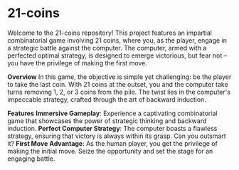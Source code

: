 # 21-coins

Welcome to the 21-coins repository! This project features an impartial combinatorial game involving 21 coins, where you, as the player, engage in a strategic battle against the computer. The computer, armed with a perfected optimal strategy, is designed to emerge victorious, but fear not – you have the privilege of making the first move.

**Overview**
In this game, the objective is simple yet challenging: be the player to take the last coin. With 21 coins at the outset, you and the computer take turns removing 1, 2, or 3 coins from the pile. The twist lies in the computer's impeccable strategy, crafted through the art of backward induction.

**Features**
**Immersive Gameplay**: Experience a captivating combinatorial game that showcases the power of strategic thinking and backward induction.
**Perfect Computer Strategy**: The computer boasts a flawless strategy, ensuring that victory is always within its grasp. Can you outsmart it?
**First Move Advantage**: As the human player, you get the privilege of making the initial move. Seize the opportunity and set the stage for an engaging battle.
